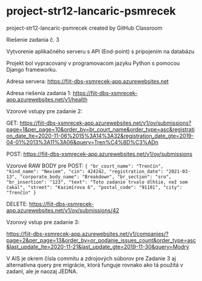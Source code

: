 # project-str12-lancaric-psmrecek
project-str12-lancaric-psmrecek created by GitHub Classroom

Riešenie zadania č. 3

Vytvorenie aplikačného serveru s API (End-point) s pripojením na databázu

Projekt bol vypracovaný v programovacom jazyku Python s pomocou Django frameworku.

Adresa servera: https://fiit-dbs-xsmrecek-app.azurewebsites.net

Adresa riešenia zadania 1: https://fiit-dbs-xsmrecek-app.azurewebsites.net/v1/health

Vzorové vstupy pre zadanie 2:

GET: 
https://fiit-dbs-xsmrecek-app.azurewebsites.net/v1/ov/submissions?page=1&per_page=10&order_by=br_court_name&order_type=asc&registration_date_lte=2020-11-06%2015%3A14%3A32&registration_date_gte=2019-04-01%2013%3A11%3A06&query=Tren%C4%8D%C3%ADn

POST: 
https://fiit-dbs-xsmrecek-app.azurewebsites.net/v1/ov/submissions

Vzorové RAW BODY pre POST:
`{
    "br_court_name": "Trenčín",
    "kind_name": "Neviem",
    "cin": 424242,
    "registration_date": "2021-03-13",
    "corporate_body_name": "Breakdown",
    "br_section": "sro",
    "br_insertion": "123",
    "text": "Toto zadanie trvalo dlhšie, než som čakal",
    "street": "Kazimírova 6",
    "postal_code": "91101",
    "city": "Trenčín"
}`

DELETE: https://fiit-dbs-xsmrecek-app.azurewebsites.net/v1/ov/submissions/42

Vzorový vstup pre zadanie 3:

https://fiit-dbs-xsmrecek-app.azurewebsites.net/v1/companies/?page=2&per_page=13&order_by=or_podanie_issues_count&order_type=asc&last_update_lte=2020-11-21&last_update_gte=2019-11-30&query=Modrý

V AIS je okrem čísla commitu a zdrojových súborov pre Zadanie 3 aj alternatívna query pre migrácie, ktorá funguje rovnako ako tá použitá v zadaní, ale je naozaj JEDNA.
